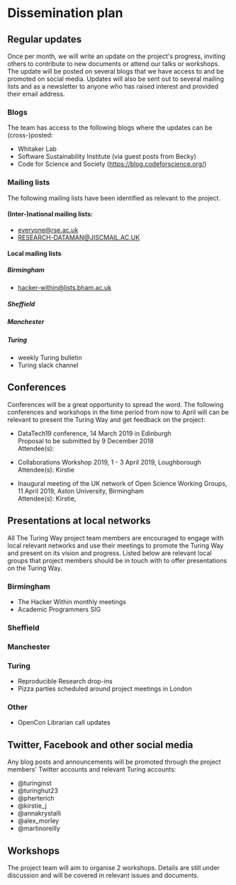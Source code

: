 # Dissemination plan

## Regular updates
Once per month, we will write an update on the project's progress, inviting others to contribute to new documents or attend our talks or workshops.
The update will be posted on several blogs that we have access to and be promoted on social media. Updates will also be sent out to several mailing lists and as a newsletter to anyone who has raised interest and provided their email address.

### Blogs
The team has access to the following blogs where the updates can be (cross-)posted:
- Whitaker Lab
- Software Sustainability Institute (via guest posts from Becky)
- Code for Science and Society (https://blog.codeforscience.org/)

### Mailing lists
The following mailing lists have been identified as relevant to the project.

#### (Inter-)national mailing lists:
- everyone@rse.ac.uk
- RESEARCH-DATAMAN@JISCMAIL.AC.UK


#### Local mailing lists

##### Birmingham
- hacker-within@lists.bham.ac.uk

##### Sheffield

##### Manchester

##### Turing
- weekly Turing bulletin
- Turing slack channel

## Conferences
Conferences will be a great opportunity to spread the word. The following conferences and workshops in the time period from now to April will can be relevant to present the Turing Way and get feedback on the project:

- DataTech19 conference, 14 March 2019 in Edinburgh\
  Proposal to be submitted by 9 December 2018\
  Attendee(s):

- Collaborations Workshop 2019, 1 - 3 April 2019, Loughborough\
  Attendee(s): Kirstie

- Inaugural meeting of the UK network of Open Science Working Groups, 11 April 2019, Aston University, Birmingham\
  Attendee(s): Kirstie, 

## Presentations at local networks
All The Turing Way project team members are encouraged to engage with local relevant networks and use their meetings to promote the Turing Way and present on its vision and progress. Listed below are relevant local groups that project members should be in touch with to offer presentations on the Turing Way.

### Birmingham
- The Hacker Within monthly meetings
- Academic Programmers SIG

### Sheffield

### Manchester

### Turing
- Reproducible Research drop-ins
- Pizza parties scheduled around project meetings in London

### Other
- OpenCon Librarian call updates


## Twitter, Facebook and other social media
Any blog posts and announcements will be promoted through the project members' Twitter accounts and relevant Turing accounts:
- @turinginst
- @turinghut23
- @pherterich
- @kirstie_j
- @annakrystalli
- @alex_morley
- @martinoreilly

## Workshops
The project team will aim to organise 2 workshops. Details are still under discussion and will be covered in relevant issues and documents.
